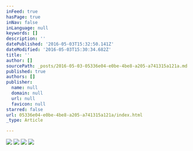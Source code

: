 ```yaml
---
inFeed: true
hasPage: true
inNav: false
inLanguage: null
keywords: []
description: ''
datePublished: '2016-05-03T15:32:50.141Z'
dateModified: '2016-05-03T15:30:34.682Z'
title: ''
author: []
sourcePath: _posts/2016-05-03-05336e04-e0be-4be8-a205-a741315a121a.md
published: true
authors: []
publisher:
  name: null
  domain: null
  url: null
  favicon: null
starred: false
url: 05336e04-e0be-4be8-a205-a741315a121a/index.html
_type: Article

---
```

![](https://the-grid-user-content.s3-us-west-2.amazonaws.com/df417c3b-069e-46c8-b091-58c6a833eeae.jpg)
![](https://the-grid-user-content.s3-us-west-2.amazonaws.com/c6b08eff-f41d-487f-a7fa-1d4d03be9198.jpg)
![](https://the-grid-user-content.s3-us-west-2.amazonaws.com/7cd9eeda-a644-42e0-a258-68ca16012941.jpg)
![](https://the-grid-user-content.s3-us-west-2.amazonaws.com/bd07e3f0-9071-48be-bc82-bbe4a5dfd8ae.jpg)